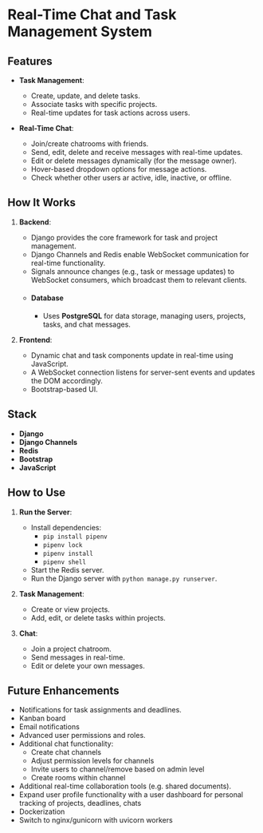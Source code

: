 # Real-Time Chat and Task Management System

## Features
- **Task Management**: 
  - Create, update, and delete tasks.
  - Associate tasks with specific projects.
  - Real-time updates for task actions across users.

- **Real-Time Chat**:
  - Join/create chatrooms with friends.
  - Send, edit, delete and receive messages with real-time updates.
  - Edit or delete messages dynamically (for the message owner).
  - Hover-based dropdown options for message actions.
  - Check whether other users ar active, idle, inactive, or offline.


## How It Works
1. **Backend**:
   - Django provides the core framework for task and project management.
   - Django Channels and Redis enable WebSocket communication for real-time functionality.
   - Signals announce changes (e.g., task or message updates) to WebSocket consumers, which broadcast them to relevant clients.
   - #### Database  
        - Uses **PostgreSQL** for data storage, managing users, projects, tasks, and chat messages.

2. **Frontend**:
   - Dynamic chat and task components update in real-time using JavaScript.
   - A WebSocket connection listens for server-sent events and updates the DOM accordingly.
   - Bootstrap-based UI.

## Stack
- **Django**
- **Django Channels**
- **Redis**
- **Bootstrap**
- **JavaScript**

## How to Use
1. **Run the Server**:
   - Install dependencies:
        - `pip install pipenv`  
        - `pipenv lock`   
        - `pipenv install`  
        - `pipenv shell`
   - Start the Redis server.
   - Run the Django server with `python manage.py runserver`.

2. **Task Management**:
   - Create or view projects.
   - Add, edit, or delete tasks within projects.

3. **Chat**:
   - Join a project chatroom.
   - Send messages in real-time.
   - Edit or delete your own messages.

## Future Enhancements
- Notifications for task assignments and deadlines.
- Kanban board
- Email notifications
- Advanced user permissions and roles.
- Additional chat functionality:  
    - Create chat channels
    - Adjust permission levels for channels
    - Invite users to channel/remove based on admin level
    - Create rooms within channel
- Additional real-time collaboration tools (e.g. shared documents).
- Expand user profile functionality with a user dashboard for personal tracking of projects, deadlines, chats
- Dockerization
- Switch to nginx/gunicorn with uvicorn workers
